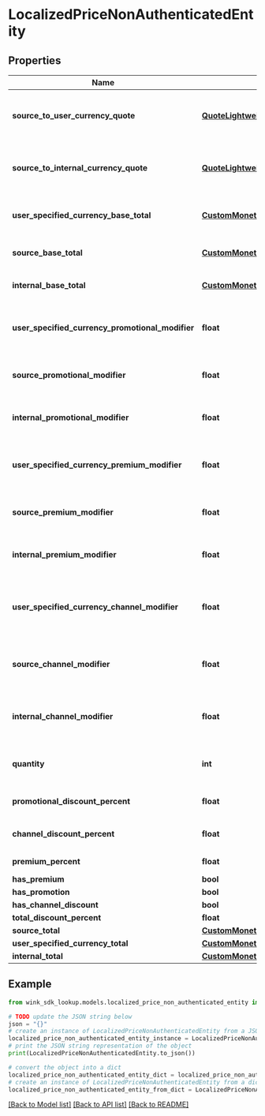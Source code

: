 # LocalizedPriceNonAuthenticatedEntity


## Properties

Name | Type | Description | Notes
------------ | ------------- | ------------- | -------------
**source_to_user_currency_quote** | [**QuoteLightweightNonAuthenticatedEntity**](QuoteLightweightNonAuthenticatedEntity.md) | Hotel to user currency exchange rate. | 
**source_to_internal_currency_quote** | [**QuoteLightweightNonAuthenticatedEntity**](QuoteLightweightNonAuthenticatedEntity.md) | Hotel to wink currency exchange rate. | 
**user_specified_currency_base_total** | [**CustomMonetaryAmount**](CustomMonetaryAmount.md) | Base total in user specified currency. | 
**source_base_total** | [**CustomMonetaryAmount**](CustomMonetaryAmount.md) | Base total in hotel currency. | 
**internal_base_total** | [**CustomMonetaryAmount**](CustomMonetaryAmount.md) | Base total in wink currency. | 
**user_specified_currency_promotional_modifier** | **float** | Promotional modifiers in user specified currency | [optional] 
**source_promotional_modifier** | **float** | Promotional modifiers in hotel currency | [optional] 
**internal_promotional_modifier** | **float** | Promotional modifiers in wink currency | [optional] 
**user_specified_currency_premium_modifier** | **float** | Premium modifiers in user specified currency | [optional] 
**source_premium_modifier** | **float** | Premium modifiers in hotel currency | [optional] 
**internal_premium_modifier** | **float** | Premium modifiers in wink currency | [optional] 
**user_specified_currency_channel_modifier** | **float** | Channel / Membership modifier in user specified currency | [optional] 
**source_channel_modifier** | **float** | Channel / Membership modifier in hotel currency | [optional] 
**internal_channel_modifier** | **float** | Channel / Membership modifier in wink currency | [optional] 
**quantity** | **int** | How many of this item is included in this price | [optional] [default to 1]
**promotional_discount_percent** | **float** | Promotional discount percent | [optional] 
**channel_discount_percent** | **float** | Channel discount percent | [optional] 
**premium_percent** | **float** | Premium percent | [optional] 
**has_premium** | **bool** |  | [optional] 
**has_promotion** | **bool** |  | [optional] 
**has_channel_discount** | **bool** |  | [optional] 
**total_discount_percent** | **float** |  | [optional] 
**source_total** | [**CustomMonetaryAmount**](CustomMonetaryAmount.md) |  | [optional] 
**user_specified_currency_total** | [**CustomMonetaryAmount**](CustomMonetaryAmount.md) |  | [optional] 
**internal_total** | [**CustomMonetaryAmount**](CustomMonetaryAmount.md) |  | [optional] 

## Example

```python
from wink_sdk_lookup.models.localized_price_non_authenticated_entity import LocalizedPriceNonAuthenticatedEntity

# TODO update the JSON string below
json = "{}"
# create an instance of LocalizedPriceNonAuthenticatedEntity from a JSON string
localized_price_non_authenticated_entity_instance = LocalizedPriceNonAuthenticatedEntity.from_json(json)
# print the JSON string representation of the object
print(LocalizedPriceNonAuthenticatedEntity.to_json())

# convert the object into a dict
localized_price_non_authenticated_entity_dict = localized_price_non_authenticated_entity_instance.to_dict()
# create an instance of LocalizedPriceNonAuthenticatedEntity from a dict
localized_price_non_authenticated_entity_from_dict = LocalizedPriceNonAuthenticatedEntity.from_dict(localized_price_non_authenticated_entity_dict)
```
[[Back to Model list]](../README.md#documentation-for-models) [[Back to API list]](../README.md#documentation-for-api-endpoints) [[Back to README]](../README.md)


